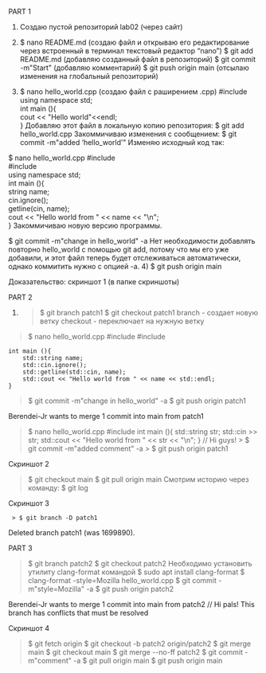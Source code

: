 PART 1
1) Cоздаю пустой репозиторий lab02 (через сайт)
2) $ nano README.md  (создаю файл и открываю его редактирование через встроенный в терминал текстовый редактор “nano”)
$ git add README.md (добавляю созданный файл в репозиторий)
$ git commit -m"Start" (добавляю комментарий)
$ git push origin main (отсылаю изменения на глобальный репозиторий)


3) $ nano hello_world.cpp (создаю файл с раширением .срр)
#include <iostream> 
   using namespace std;   
int main (){        
cout << "Hello world"<<endl;    
}
Добавляю этот файл в локальную копию репозитория: $ git add hello_world.cpp 
Закоммичиваю изменения с сообщением: $ git commit -m"added ‘hello_world’"
Изменяю исходный код так:

$ 	nano hello_world.cpp
   #include <iostream>   
#include <string>   
using namespace std;   
int main (){    
 string name;   
cin.ignore();   
 getline(cin, name);    
 cout << "Hello world from " << name << "\n";   
}
Закоммичиваю новую версию программы. 

$ 	git commit -m"change in hello_world" -a
Нет необходимости добавлять повторно hello_world с помощью git add, потому что мы его уже добавили, и этот файл теперь будет отслеживаться автоматически, однако коммитить нужно с опцией -а.
4) $ git push origin main

Доказательство: скриншот 1 (в папке скриншоты)

PART 2
1) > $ git branch patch1
   > $ git checkout patch1
branch - создает новую ветку
checkout - переключает на нужную ветку
> $ nano hello_world.cpp
      #include <iostream>
    #include <string>

    int main (){
        std::string name;
        std::cin.ignore();
        std::getline(std::cin, name);
        std::cout << "Hello world from " << name << std::endl;
    }

> $ git commit -m"change in hello_world" -a
> $ git push origin patch1

Berendei-Jr wants to merge 1 commit into main from patch1
  >    $ nano hello_world.cpp
#include <iostream>
int main (){
    std::string str;
    std::cin >> str;
    std::cout << "Hello world from " << str << "\n";
}
// Hi guys!
     > $ git commit -m"added comment" -a
     > $ git push origin patch1
 
Скриншот 2

> $ git checkout main
> $ git pull origin main
Смотрим историю через команду: 
> $ git log

Скриншот 3

     > $ git branch -D patch1
Deleted branch patch1 (was 1699890).

PART 3
> $ git branch patch2
> $ git checkout patch2
      Необходимо установить утилиту clang-format командой $ sudo apt install clang-format
> $ clang-format -style=Mozilla hello_world.cpp
> $ git commit -m"style=Mozilla" -a
> $ git 	push origin patch2

Berendei-Jr wants to merge 1 commit into main from patch2
// Hi pals!
This branch has conflicts that must be resolved

Скриншот 4

> $ git fetch origin
> $ git checkout -b patch2 origin/patch2
> $ git merge main
> $ git checkout main
> $ git merge --no-ff patch2
> $ git commit -m"comment" -a
> $ git pull origin main
> $ git push origin main
